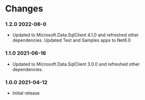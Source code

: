 # Changes

### 1.2.0 2022-06-0
* Updated to Microsoft.Data.SqlClient 4.1.0 and refreshed other dependencies.  Updated Test and Samples apps to Net6.0

### 1.1.0 2021-06-16
* Updated to Microsoft.Data.SqlClient 3.0.0 and refreshed other dependencies.

### 1.0.0 2021-04-12
* Initial release
